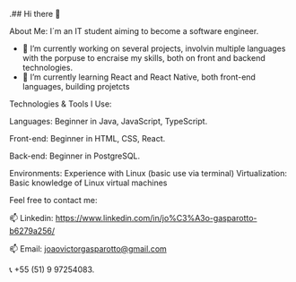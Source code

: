 .## Hi there 👋

About Me:
I´m an IT student aiming to become a software engineer.

- 🔭 I’m currently working on several projects, involvin multiple languages with the porpuse to encraise my skills, both on front and backend technologies.
- 🌱 I’m currently learning React and React Native, both front-end languages, building projetcts 

Technologies & Tools I Use:

Languages: Beginner in Java, JavaScript, TypeScript.

Front-end: Beginner in HTML, CSS, React.

Back-end: Beginner in PostgreSQL.

Environments: Experience with Linux (basic use via terminal)
Virtualization: Basic knowledge of Linux virtual machines

Feel free to contact me:

📫 Linkedin: https://www.linkedin.com/in/jo%C3%A3o-gasparotto-b6279a256/

📫 Email: joaovictorgasparotto@gmail.com

📞 +55 (51) 9 97254083.
